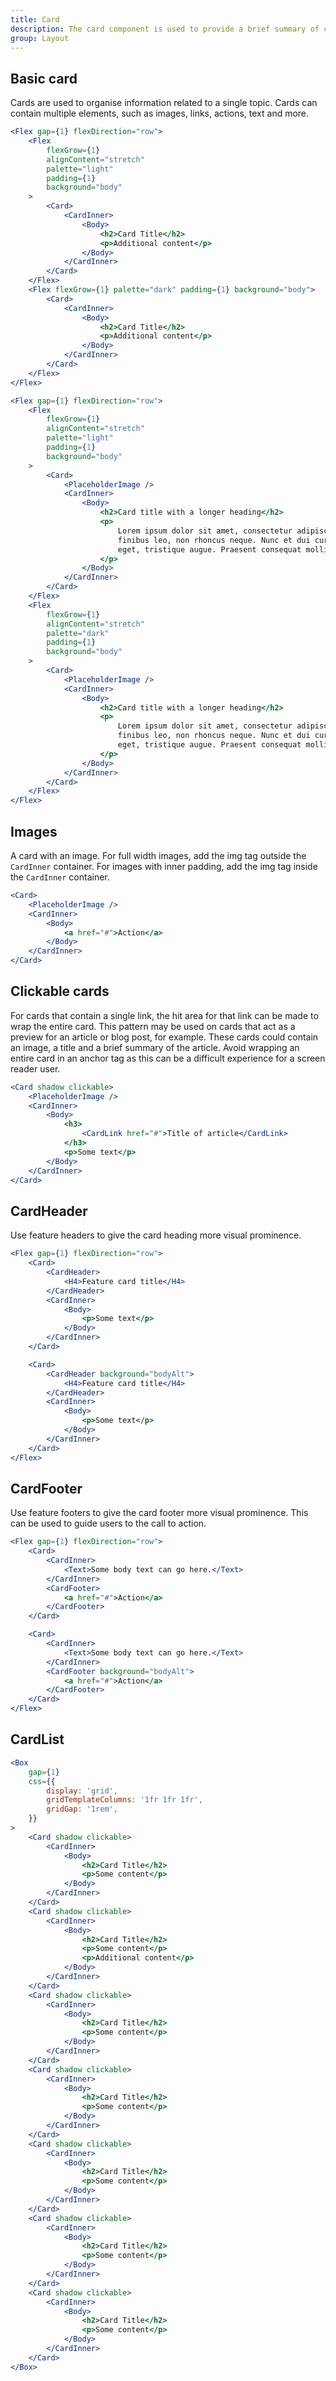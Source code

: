 ```yaml
---
title: Card
description: The card component is used to provide a brief summary of content or a task, often with a link to more detail. Cards are frequently displayed alongside other cards to group related content or tasks.
group: Layout
---
```


## Basic card

Cards are used to organise information related to a single topic. Cards can contain multiple elements, such as images, links, actions, text and more.

```jsx live
<Flex gap={1} flexDirection="row">
	<Flex
		flexGrow={1}
		alignContent="stretch"
		palette="light"
		padding={1}
		background="body"
	>
		<Card>
			<CardInner>
				<Body>
					<h2>Card Title</h2>
					<p>Additional content</p>
				</Body>
			</CardInner>
		</Card>
	</Flex>
	<Flex flexGrow={1} palette="dark" padding={1} background="body">
		<Card>
			<CardInner>
				<Body>
					<h2>Card Title</h2>
					<p>Additional content</p>
				</Body>
			</CardInner>
		</Card>
	</Flex>
</Flex>
```

```jsx live
<Flex gap={1} flexDirection="row">
	<Flex
		flexGrow={1}
		alignContent="stretch"
		palette="light"
		padding={1}
		background="body"
	>
		<Card>
			<PlaceholderImage />
			<CardInner>
				<Body>
					<h2>Card title with a longer heading</h2>
					<p>
						Lorem ipsum dolor sit amet, consectetur adipiscing elit. Cras non
						finibus leo, non rhoncus neque. Nunc et dui cursus, euismod felis
						eget, tristique augue. Praesent consequat mollis lorem id efficitur.
					</p>
				</Body>
			</CardInner>
		</Card>
	</Flex>
	<Flex
		flexGrow={1}
		alignContent="stretch"
		palette="dark"
		padding={1}
		background="body"
	>
		<Card>
			<PlaceholderImage />
			<CardInner>
				<Body>
					<h2>Card title with a longer heading</h2>
					<p>
						Lorem ipsum dolor sit amet, consectetur adipiscing elit. Cras non
						finibus leo, non rhoncus neque. Nunc et dui cursus, euismod felis
						eget, tristique augue. Praesent consequat mollis lorem id efficitur.
					</p>
				</Body>
			</CardInner>
		</Card>
	</Flex>
</Flex>
```

## Images

A card with an image. For full width images, add the img tag outside the `CardInner` container. For images with inner padding, add the img tag inside the `CardInner` container.

```jsx live
<Card>
	<PlaceholderImage />
	<CardInner>
		<Body>
			<a href="#">Action</a>
		</Body>
	</CardInner>
</Card>
```

## Clickable cards

For cards that contain a single link, the hit area for that link can be made to wrap the entire card. This pattern may be used on cards that act as a preview for an article or blog post, for example. These cards could contain an image, a title and a brief summary of the article. Avoid wrapping an entire card in an anchor tag as this can be a difficult experience for a screen reader user.

```jsx live
<Card shadow clickable>
	<PlaceholderImage />
	<CardInner>
		<Body>
			<h3>
				<CardLink href="#">Title of article</CardLink>
			</h3>
			<p>Some text</p>
		</Body>
	</CardInner>
</Card>
```

## CardHeader

Use feature headers to give the card heading more visual prominence.

```jsx live
<Flex gap={1} flexDirection="row">
	<Card>
		<CardHeader>
			<H4>Feature card title</H4>
		</CardHeader>
		<CardInner>
			<Body>
				<p>Some text</p>
			</Body>
		</CardInner>
	</Card>

	<Card>
		<CardHeader background="bodyAlt">
			<H4>Feature card title</H4>
		</CardHeader>
		<CardInner>
			<Body>
				<p>Some text</p>
			</Body>
		</CardInner>
	</Card>
</Flex>
```

## CardFooter

Use feature footers to give the card footer more visual prominence. This can be used to guide users to the call to action.

```jsx live
<Flex gap={1} flexDirection="row">
	<Card>
		<CardInner>
			<Text>Some body text can go here.</Text>
		</CardInner>
		<CardFooter>
			<a href="#">Action</a>
		</CardFooter>
	</Card>

	<Card>
		<CardInner>
			<Text>Some body text can go here.</Text>
		</CardInner>
		<CardFooter background="bodyAlt">
			<a href="#">Action</a>
		</CardFooter>
	</Card>
</Flex>
```

## CardList

```jsx live
<Box
	gap={1}
	css={{
		display: 'grid',
		gridTemplateColumns: '1fr 1fr 1fr',
		gridGap: '1rem',
	}}
>
	<Card shadow clickable>
		<CardInner>
			<Body>
				<h2>Card Title</h2>
				<p>Some content</p>
			</Body>
		</CardInner>
	</Card>
	<Card shadow clickable>
		<CardInner>
			<Body>
				<h2>Card Title</h2>
				<p>Some content</p>
				<p>Additional content</p>
			</Body>
		</CardInner>
	</Card>
	<Card shadow clickable>
		<CardInner>
			<Body>
				<h2>Card Title</h2>
				<p>Some content</p>
			</Body>
		</CardInner>
	</Card>
	<Card shadow clickable>
		<CardInner>
			<Body>
				<h2>Card Title</h2>
				<p>Some content</p>
			</Body>
		</CardInner>
	</Card>
	<Card shadow clickable>
		<CardInner>
			<Body>
				<h2>Card Title</h2>
				<p>Some content</p>
			</Body>
		</CardInner>
	</Card>
	<Card shadow clickable>
		<CardInner>
			<Body>
				<h2>Card Title</h2>
				<p>Some content</p>
			</Body>
		</CardInner>
	</Card>
	<Card shadow clickable>
		<CardInner>
			<Body>
				<h2>Card Title</h2>
				<p>Some content</p>
			</Body>
		</CardInner>
	</Card>
</Box>
```
